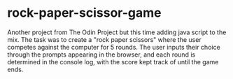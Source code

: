 # rock-paper-scissor-game

Another project from The Odin Project but this time adding java script to the mix. The task was to create a "rock paper scissors" where the user competes against the computer for 5 rounds. The user inputs their choice through the prompts appearing in the browser, and each round is determined in the console log, with the score kept track of until the game ends. 
